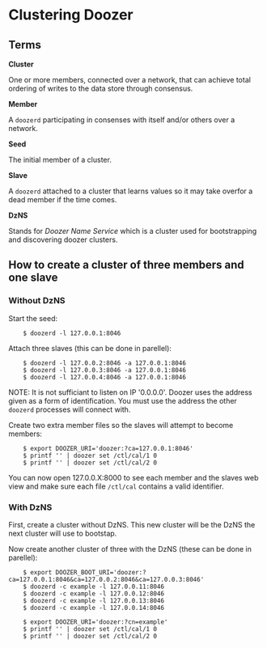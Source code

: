 # Clustering Doozer

## Terms

**Cluster**
	
One or more members, connected over a network, that can achieve total ordering of writes to the data store through consensus.

**Member**

A `doozerd` participating in consenses with itself and/or others over a network.

**Seed**

The initial member of a cluster.

**Slave**

A `doozerd` attached to a cluster that learns values so it may take overfor a dead member if the time comes.

**DzNS**

Stands for *Doozer Name Service* which is a cluster used for bootstrapping and discovering doozer clusters.

## How to create a cluster of three members and one slave

### Without DzNS

Start the seed:

		$ doozerd -l 127.0.0.1:8046

Attach three slaves (this can be done in parellel):

		$ doozerd -l 127.0.0.2:8046 -a 127.0.0.1:8046
		$ doozerd -l 127.0.0.3:8046 -a 127.0.0.1:8046
		$ doozerd -l 127.0.0.4:8046 -a 127.0.0.1:8046

NOTE:  It is not sufficiant to listen on IP '0.0.0.0'.  Doozer uses the address given as a form of identification.  You must use the address the other `doozerd` processes will connect with.

Create two extra member files so the slaves will attempt to become members:

		$ export DOOZER_URI='doozer:?ca=127.0.0.1:8046'
		$ printf '' | doozer set /ctl/cal/1 0
		$ printf '' | doozer set /ctl/cal/2 0

You can now open 127.0.0.X:8000 to see each member and the slaves web view and make sure each file `/ctl/cal` contains a valid identifier.

### With DzNS

First, create a cluster without DzNS.  This new cluster will be the DzNS the next cluster will use to bootstap.

Now create another cluster of three with the DzNS (these can be done in parellel):

		$ export DOOZER_BOOT_URI='doozer:?ca=127.0.0.1:8046&ca=127.0.0.2:8046&ca=127.0.0.3:8046'
		$ doozerd -c example -l 127.0.0.11:8046
		$ doozerd -c example -l 127.0.0.12:8046
		$ doozerd -c example -l 127.0.0.13:8046
		$ doozerd -c example -l 127.0.0.14:8046

		$ export DOOZER_URI='doozer:?cn=example'
		$ printf '' | doozer set /ctl/cal/1 0
		$ printf '' | doozer set /ctl/cal/2 0
